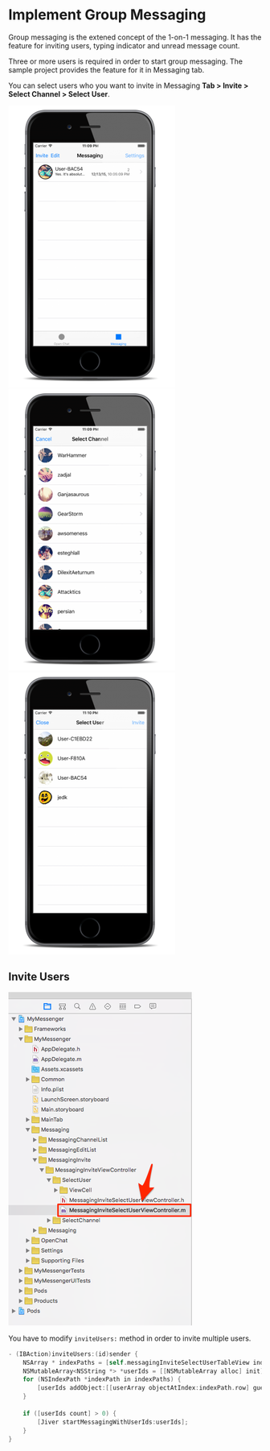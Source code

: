 # Implement Group Messaging

Group messaging is the extened concept of the 1-on-1 messaging. It has the feature for inviting users, typing indicator and unread message count.


Three or more users is required in order to start group messaging. The sample project provides the feature for it in Messaging tab.

You can select users who you want to invite in Messaging **Tab > Invite > Select Channel > Select User**. 

![Messaging Tab](img/010_Screenshot.png) ![Select Channel](img/011_Screenshot.png) ![Select User](img/012_Screenshot.png)


## Invite Users



![MessagingInviteSelectUserViewController.m](img/013_MessagingInviteSelectUserViewController_m.png)


You have to modify ```inviteUsers:``` method in order to invite multiple users.

```objectivec
- (IBAction)inviteUsers:(id)sender {
    NSArray * indexPaths = [self.messagingInviteSelectUserTableView indexPathsForSelectedRows];
    NSMutableArray<NSString *> *userIds = [[NSMutableArray alloc] init];
    for (NSIndexPath *indexPath in indexPaths) {
        [userIds addObject:[[userArray objectAtIndex:indexPath.row] guestId]];
    }
    
    if ([userIds count] > 0) {
        [Jiver startMessagingWithUserIds:userIds];
    }
}
```